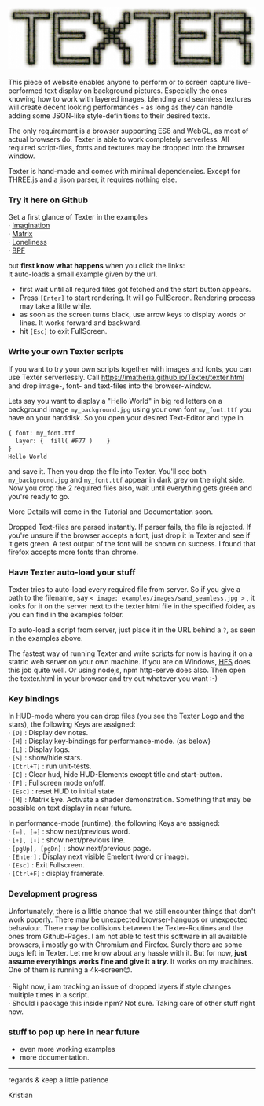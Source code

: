 

![TEXTER](https://github.com/imatheria/Texter/blob/main/images/texter_inv.jpg)


This piece of website enables anyone to perform or to screen capture live-performed text display on background pictures. Especially the ones knowing how to work with layered images, blending and seamless textures will create decent looking performances - as long as they can handle adding some JSON-like style-definitions to their desired texts. 

The only requirement is a browser supporting ES6 and WebGL, as most of actual browsers do. Texter is able to work completely serverless. All required script-files, fonts and textures may be dropped into the browser window.

Texter is hand-made and comes with minimal dependencies. Except for THREE.js and a jison parser, it requires nothing else. 


### Try it here on Github

Get a first glance of Texter in the examples<br>
 · [Imagination](https://imatheria.github.io/Texter/texter.html?examples/sheets/imagine.txt)<br>
 · [Matrix](https://imatheria.github.io/Texter/texter.html?examples/sheets/matrix_still.txt)<br>
 · [Loneliness](https://imatheria.github.io/Texter/texter.html?examples/sheets/loneliness.txt)<br>
 · [BPF](https://imatheria.github.io/Texter/texter.html?examples/sheets/bpf.txt)<br>
 
but **first know what happens** when you click the links:<br>
It auto-loads a small example given by the url. 
 - first wait until all requred files got fetched and the start button appears.
 - Press `[Enter]` to start rendering.
It will go FullScreen. Rendering process may take a little while.
 - as soon as the screen turns black, use arrow keys to display words or lines. It works forward and backward.
 - hit `[Esc]` to exit FullScreen.


### Write your own Texter scripts

If you want to try your own scripts together with images and fonts, you can use Texter serverlessly. Call https://imatheria.github.io/Texter/texter.html and drop image-, font- and text-files into the browser-window.

Lets say you want to display a "Hello World" in big red letters on a background image `my_background.jpg` using your own font `my_font.ttf` you have on your harddisk. So you open your desired Text-Editor and type in 
```< image: my_background.jpg >
{ font: my_font.ttf
  layer: {  fill( #F77 )    }
}
Hello World
```

and save it. Then you drop the file into Texter. You'll see both `my_background.jpg` and `my_font.ttf` appear in dark grey on the right side. Now you drop the 2 required files also, wait until everything gets green and you're ready to go.

More Details will come in the Tutorial and Documentation soon.  

Dropped Text-files are parsed instantly. If parser fails, the file is rejected. If you're unsure if the browser accepts a font, just drop it in Texter and see if it gets green. A test output of the font will be shown on success. I found that firefox accepts more fonts than chrome.


### Have Texter auto-load your stuff

Texter tries to auto-load every required file from server. So if you give a path to the filename,  say `< image: examples/images/sand_seamless.jpg >` , it looks for it on the server next to the texter.html file in the specified folder, as you can find in the examples folder. 

To auto-load a script from server, just place it in the URL behind a `?`, as seen in the examples above.

The fastest way of running Texter and write scripts for now is having it on a statric web server on your own machine. If you are on Windows, [HFS](http://www.rejetto.com/hfs/) does this job quite well. Or using nodejs, npm http-serve does also. Then open the texter.html in your browser and try out 
whatever you want :-)

### Key bindings

In HUD-mode where you can drop files (you see the Texter Logo and the stars), the following Keys are assigned:
<br>· `[D]` : Display dev notes.
<br>· `[H]` : Display key-bindings for performance-mode. (as below)
<br>· `[L]` : Display logs.
<br>· `[S]` : show/hide stars.
<br>· `[Ctrl+T]` : run unit-tests.
<br>· `[C]` : Clear hud, hide HUD-Elements except title and start-button.
<br>· `[F]` : Fullscreen mode on/off.
<br>· `[Esc]` : reset HUD to initial state.
<br>· `[M]` : Matrix Eye. Activate a shader demonstration. Something that may be possible on text display in near future.

In performance-mode (runtime), the following Keys are assigned:
<br>· `[⇐], [⇒]` : show next/previous word.
<br>· `[⇑], [⇓]` : show next/previous line.
<br>· `[pgUp], [pgDn]` : show next/previous page.
<br>· `[Enter]` : Display next visible Emelent (word or image).
<br>· `[Esc]` : Exit Fullscreen.
<br>· `[Ctrl+F]` : display framerate.


### Development progress

Unfortunately, there is a little chance that we still encounter things that don't work poperly. There may be unexpected browser-hangups or unexpected behaviour. There may be collisions between the Texter-Routines and the ones from Github-Pages. I am not able to test this software in all available browsers, i mostly go with Chromium and Firefox. Surely there are some bugs left in Texter. Let me know about any hassle with it. But for now, **just assume everythings works fine and give it a try.** It works on my machines. One of them is running a 4k-screen:blush:.<br>
<br>
· Right now, i am tracking an issue of dropped layers if style changes multiple times in a script.<br>
· Should i package this inside npm? Not sure. Taking care of other stuff right now.<br>


### stuff to pop up here in near future

* even more working examples
* more documentation.


---

regards & keep a little patience

Kristian
